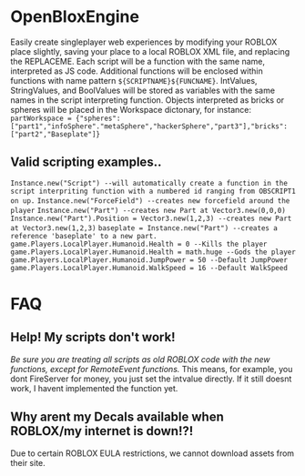 # OpenBloxEngine
Easily create singleplayer web experiences by modifying your ROBLOX place slightly, saving your place to a local ROBLOX XML file, and replacing the REPLACEME.
Each script will be a function with the same name, interpreted as JS code. Additional functions will be enclosed within functions with name pattern `${SCRIPTNAME}${FUNCNAME}`.
IntValues, StringValues, and BoolValues will be stored as variables with the same names in the script interpreting function. Objects interpreted as bricks or spheres will be placed in the Workspace dictonary, for instance: `partWorkspace = {"spheres":["part1","infoSphere"."metaSphere","hackerSphere","part3"],"bricks":["part2","Baseplate"]}`


## Valid scripting examples..
`Instance.new("Script") --will automatically create a function in the script interpriting function with a numbered id ranging from OBSCRIPT1 on up.`
`Instance.new("ForceField") --creates new forcefield around the player`
`Instance.new("Part") --creates new Part at Vector3.new(0,0,0)`
`Instance.new("Part").Position = Vector3.new(1,2,3) --creates new Part at Vector3.new(1,2,3)`
`baseplate = Instance.new("Part") --creates a reference 'baseplate' to a new part.`
`game.Players.LocalPlayer.Humanoid.Health = 0 --Kills the player`
`game.Players.LocalPlayer.Humanoid.Health = math.huge --Gods the player`
`game.Players.LocalPlayer.Humanoid.JumpPower = 50 --Default JumpPower`
`game.Players.LocalPlayer.Humanoid.WalkSpeed = 16 --Default WalkSpeed`

# FAQ
## Help! My scripts don't work!
*Be sure you are treating all scripts as old ROBLOX code with the new functions, except for RemoteEvent functions.* This means, for example, you dont FireServer for money, you just set the intvalue directly. If it still doesnt work, I havent implemented the function yet.

## Why arent my Decals available when ROBLOX/my internet is down!?!

Due to certain ROBLOX EULA restrictions, we cannot download assets from their site.
